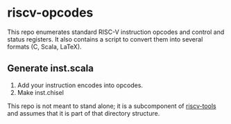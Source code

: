 riscv-opcodes
===========================================================================

This repo enumerates standard RISC-V instruction opcodes and control and
status registers.  It also contains a script to convert them into several
formats (C, Scala, LaTeX).

## Generate inst.scala
1. Add your instruction encodes into opcodes.
2. Make inst.chisel

This repo is not meant to stand alone; it is a subcomponent of
[riscv-tools](https://github.com/riscv/riscv-tools) and assumes that it
is part of that directory structure.
